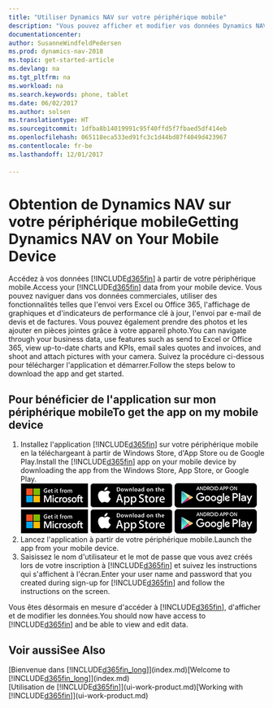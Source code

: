 ```yaml
---
title: "Utiliser Dynamics NAV sur votre périphérique mobile"
description: "Vous pouvez afficher et modifier vos données Dynamics NAV sur votre téléphone ou tablette."
documentationcenter: 
author: SusanneWindfeldPedersen
ms.prod: dynamics-nav-2018
ms.topic: get-started-article
ms.devlang: na
ms.tgt_pltfrm: na
ms.workload: na
ms.search.keywords: phone, tablet
ms.date: 06/02/2017
ms.author: solsen
ms.translationtype: HT
ms.sourcegitcommit: 1dfba8b14019991c95f40ffd5f7fbaed5df414eb
ms.openlocfilehash: 065118eca533ed91fc3c1d44bd87f4049d423967
ms.contentlocale: fr-be
ms.lasthandoff: 12/01/2017

---
```


# <a name="getting-dynamics-nav-on-your-mobile-device"></a><span data-ttu-id="b1701-103">Obtention de Dynamics NAV sur votre périphérique mobile</span><span class="sxs-lookup"><span data-stu-id="b1701-103">Getting Dynamics NAV on Your Mobile Device</span></span>
<span data-ttu-id="b1701-104">Accédez à vos données [!INCLUDE[d365fin](includes/d365fin_md.md)] à partir de votre périphérique mobile.</span><span class="sxs-lookup"><span data-stu-id="b1701-104">Access your [!INCLUDE[d365fin](includes/d365fin_md.md)] data from your mobile device.</span></span> <span data-ttu-id="b1701-105">Vous pouvez naviguer dans vos données commerciales, utiliser des fonctionnalités telles que l'envoi vers Excel ou Office 365, l'affichage de graphiques et d'indicateurs de performance clé à jour, l'envoi par e-mail de devis et de factures. Vous pouvez également prendre des photos et les ajouter en pièces jointes grâce à votre appareil photo.</span><span class="sxs-lookup"><span data-stu-id="b1701-105">You can navigate through your business data, use features such as send to Excel or Office 365, view up-to-date charts and KPIs, email sales quotes and invoices, and shoot and attach pictures with your camera.</span></span> <span data-ttu-id="b1701-106">Suivez la procédure ci-dessous pour télécharger l'application et démarrer.</span><span class="sxs-lookup"><span data-stu-id="b1701-106">Follow the steps below to download the app and get started.</span></span>

## <a name="to-get-the-app-on-my-mobile-device"></a><span data-ttu-id="b1701-107">Pour bénéficier de l'application sur mon périphérique mobile</span><span class="sxs-lookup"><span data-stu-id="b1701-107">To get the app on my mobile device</span></span>
1. <span data-ttu-id="b1701-108">Installez l'application [!INCLUDE[d365fin](includes/d365fin_md.md)] sur votre périphérique mobile en la téléchargeant à partir de Windows Store, d'App Store ou de Google Play.</span><span class="sxs-lookup"><span data-stu-id="b1701-108">Install the [!INCLUDE[d365fin](includes/d365fin_md.md)] app on your mobile device by downloading the app from the Windows Store, App Store, or Google Play.</span></span>  
<span data-ttu-id="b1701-109">[![Windows Store](./media/install-mobile-app/windowsstore.png)](http://go.microsoft.com/fwlink/?LinkId=734848)
[![App Store](./media/install-mobile-app/appstore.png)](http://go.microsoft.com/fwlink/?LinkId=734847) [![Google Play](./media/install-mobile-app/googleplay.png)](http://go.microsoft.com/fwlink/?LinkId=734849)</span><span class="sxs-lookup"><span data-stu-id="b1701-109">[![Windows Store](./media/install-mobile-app/windowsstore.png)](http://go.microsoft.com/fwlink/?LinkId=734848)
[![App Store](./media/install-mobile-app/appstore.png)](http://go.microsoft.com/fwlink/?LinkId=734847) [![Google Play](./media/install-mobile-app/googleplay.png)](http://go.microsoft.com/fwlink/?LinkId=734849)</span></span>  
2. <span data-ttu-id="b1701-110">Lancez l'application à partir de votre périphérique mobile.</span><span class="sxs-lookup"><span data-stu-id="b1701-110">Launch the app from your mobile device.</span></span>
3. <span data-ttu-id="b1701-111">Saisissez le nom d'utilisateur et le mot de passe que vous avez créés lors de votre inscription à [!INCLUDE[d365fin](includes/d365fin_md.md)] et suivez les instructions qui s'affichent à l'écran.</span><span class="sxs-lookup"><span data-stu-id="b1701-111">Enter your user name and password that you created during sign-up for [!INCLUDE[d365fin](includes/d365fin_md.md)] and follow the instructions on the screen.</span></span>

<span data-ttu-id="b1701-112">Vous êtes désormais en mesure d'accéder à [!INCLUDE[d365fin](includes/d365fin_md.md)], d'afficher et de modifier les données.</span><span class="sxs-lookup"><span data-stu-id="b1701-112">You should now have access to [!INCLUDE[d365fin](includes/d365fin_md.md)] and be able to view and edit data.</span></span>

## <a name="see-also"></a><span data-ttu-id="b1701-113">Voir aussi</span><span class="sxs-lookup"><span data-stu-id="b1701-113">See Also</span></span>
<span data-ttu-id="b1701-114">[Bienvenue dans [!INCLUDE[d365fin_long](includes/d365fin_long_md.md)]](index.md)</span><span class="sxs-lookup"><span data-stu-id="b1701-114">[Welcome to [!INCLUDE[d365fin_long](includes/d365fin_long_md.md)]](index.md)</span></span>  
<span data-ttu-id="b1701-115">[Utilisation de [!INCLUDE[d365fin](includes/d365fin_md.md)]](ui-work-product.md)</span><span class="sxs-lookup"><span data-stu-id="b1701-115">[Working with [!INCLUDE[d365fin](includes/d365fin_md.md)]](ui-work-product.md)</span></span>  

